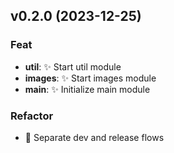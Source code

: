 ## v0.2.0 (2023-12-25)

### Feat

- **util**: :sparkles: Start util module
- **images**: :sparkles: Start images module
- **main**: :sparkles: Initialize main module

### Refactor

- :construction_worker: Separate dev and release flows
